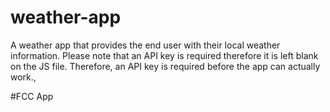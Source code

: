 # weather-app
A weather app that provides the end user with their local weather information.
Please note that an API key is required therefore it is left blank on the JS file. Therefore, an API key is required before the app can actually work.,

#FCC App
 
